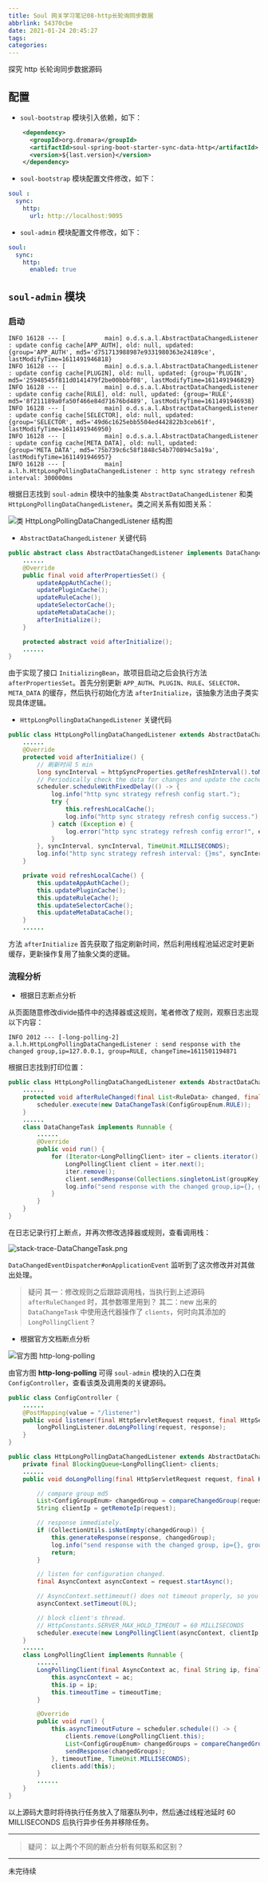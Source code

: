 ```yaml
---
title: Soul 网关学习笔记08-http长轮询同步数据
abbrlink: 54370cbe
date: 2021-01-24 20:45:27
tags:
categories:
---
```

探究 http 长轮询同步数据源码
<!--more-->

## 配置

- `soul-bootstrap` 模块引入依赖，如下：

```xml
    <dependency>
      <groupId>org.dromara</groupId>
      <artifactId>soul-spring-boot-starter-sync-data-http</artifactId>
      <version>${last.version}</version>
    </dependency>
```

- `soul-bootstrap` 模块配置文件修改，如下：

```yml
soul :
  sync:
    http:
      url: http://localhost:9095
```

- `soul-admin` 模块配置文件修改，如下：

```yml
soul:
  sync:
    http:
      enabled: true
```

## `soul-admin` 模块

### 启动

```log
INFO 16128 --- [           main] o.d.s.a.l.AbstractDataChangedListener    : update config cache[APP_AUTH], old: null, updated: {group='APP_AUTH', md5='d751713988987e9331980363e24189ce', lastModifyTime=1611491946818}
INFO 16128 --- [           main] o.d.s.a.l.AbstractDataChangedListener    : update config cache[PLUGIN], old: null, updated: {group='PLUGIN', md5='25948545f811d0141479f2be00bbbf08', lastModifyTime=1611491946829}
INFO 16128 --- [           main] o.d.s.a.l.AbstractDataChangedListener    : update config cache[RULE], old: null, updated: {group='RULE', md5='8f211189a0fa50f466e84d71676bd489', lastModifyTime=1611491946938}
INFO 16128 --- [           main] o.d.s.a.l.AbstractDataChangedListener    : update config cache[SELECTOR], old: null, updated: {group='SELECTOR', md5='49d6c1625ebb5504ed442822b3ceb61f', lastModifyTime=1611491946950}
INFO 16128 --- [           main] o.d.s.a.l.AbstractDataChangedListener    : update config cache[META_DATA], old: null, updated: {group='META_DATA', md5='75b739c6c58f1848c54b770894c5a19a', lastModifyTime=1611491946957}
INFO 16128 --- [           main] a.l.h.HttpLongPollingDataChangedListener : http sync strategy refresh interval: 300000ms
```

根据日志找到 `soul-admin` 模块中的抽象类 `AbstractDataChangedListener` 和类 `HttpLongPollingDataChangedListener`。类之间关系有如图关系：

![类 HttpLongPollingDataChangedListener 结构图](/images/soul/diagram-HttpLongPollingDataChangedListener.png)

- `AbstractDataChangedListener` 关键代码

```java
public abstract class AbstractDataChangedListener implements DataChangedListener, InitializingBean {
    ......
    @Override
    public final void afterPropertiesSet() {
        updateAppAuthCache();
        updatePluginCache();
        updateRuleCache();
        updateSelectorCache();
        updateMetaDataCache();
        afterInitialize();
    }

    protected abstract void afterInitialize();
    ......
}
```

由于实现了接口 `InitializingBean`，故项目启动之后会执行方法 `afterPropertiesSet`。首先分别更新 `APP_AUTH`、`PLUGIN`、`RULE`、`SELECTOR`、`META_DATA` 的缓存，然后执行初始化方法 `afterInitialize`，该抽象方法由子类实现具体逻辑。

- `HttpLongPollingDataChangedListener` 关键代码

```java
public class HttpLongPollingDataChangedListener extends AbstractDataChangedListener {
    ......
    @Override
    protected void afterInitialize() {
        // 刷新时间 5 min
        long syncInterval = httpSyncProperties.getRefreshInterval().toMillis();
        // Periodically check the data for changes and update the cache
        scheduler.scheduleWithFixedDelay(() -> {
            log.info("http sync strategy refresh config start.");
            try {
                this.refreshLocalCache();
                log.info("http sync strategy refresh config success.");
            } catch (Exception e) {
                log.error("http sync strategy refresh config error!", e);
            }
        }, syncInterval, syncInterval, TimeUnit.MILLISECONDS);
        log.info("http sync strategy refresh interval: {}ms", syncInterval);
    }

    private void refreshLocalCache() {
        this.updateAppAuthCache();
        this.updatePluginCache();
        this.updateRuleCache();
        this.updateSelectorCache();
        this.updateMetaDataCache();
    }
    ......
```

方法 `afterInitialize` 首先获取了指定刷新时间，然后利用线程池延迟定时更新缓存，更新操作复用了抽象父类的逻辑。

### 流程分析

- 根据日志断点分析

从页面随意修改divide插件中的选择器或这规则，笔者修改了规则，观察日志出现以下内容：

```log
INFO 2012 --- [-long-polling-2] a.l.h.HttpLongPollingDataChangedListener : send response with the changed group,ip=127.0.0.1, group=RULE, changeTime=1611501194871
```

根据日志找到打印位置：

```java
public class HttpLongPollingDataChangedListener extends AbstractDataChangedListener {
    ......
    protected void afterRuleChanged(final List<RuleData> changed, final DataEventTypeEnum eventType) {
        scheduler.execute(new DataChangeTask(ConfigGroupEnum.RULE));
    }
    ......
    class DataChangeTask implements Runnable {
        ......
        @Override
        public void run() {
            for (Iterator<LongPollingClient> iter = clients.iterator(); iter.hasNext();) {
                LongPollingClient client = iter.next();
                iter.remove();
                client.sendResponse(Collections.singletonList(groupKey));
                log.info("send response with the changed group,ip={}, group={}, changeTime={}", client.ip, groupKey, changeTime);
            }
        }
    }
}
```

在日志记录行打上断点，并再次修改选择器或规则，查看调用栈：

![stack-trace-DataChangeTask.png](/images/soul/stack-trace-DataChangeTask.png)

`DataChangedEventDispatcher#onApplicationEvent` 监听到了这次修改并对其做出处理。

> 疑问
> 其一：修改规则之后跟踪调用栈，当执行到上述源码 `afterRuleChanged` 时，其参数哪里用到？
> 其二：new 出来的 `DataChangeTask` 中使用迭代器操作了 `clients`，何时向其添加的 `LongPollingClient`？

- 根据官方文档断点分析

![官方图 http-long-polling](/images/soul/http-long-polling.png)

由官方图 **http-long-polling** 可得 `soul-admin` 模块的入口在类 `ConfigController`，查看该类及调用类的关键源码。

```java
public class ConfigController {
    ......
    @PostMapping(value = "/listener")
    public void listener(final HttpServletRequest request, final HttpServletResponse response) {
        longPollingListener.doLongPolling(request, response);
    }
}

public class HttpLongPollingDataChangedListener extends AbstractDataChangedListener {
    private final BlockingQueue<LongPollingClient> clients;
    ......
    public void doLongPolling(final HttpServletRequest request, final HttpServletResponse response) {

        // compare group md5
        List<ConfigGroupEnum> changedGroup = compareChangedGroup(request);
        String clientIp = getRemoteIp(request);

        // response immediately.
        if (CollectionUtils.isNotEmpty(changedGroup)) {
            this.generateResponse(response, changedGroup);
            log.info("send response with the changed group, ip={}, group={}", clientIp, changedGroup);
            return;
        }

        // listen for configuration changed.
        final AsyncContext asyncContext = request.startAsync();

        // AsyncContext.settimeout() does not timeout properly, so you have to control it yourself
        asyncContext.setTimeout(0L);

        // block client's thread.
        // HttpConstants.SERVER_MAX_HOLD_TIMEOUT = 60 MILLISECONDS
        scheduler.execute(new LongPollingClient(asyncContext, clientIp, HttpConstants.SERVER_MAX_HOLD_TIMEOUT));
    }
    ......
    class LongPollingClient implements Runnable {
        ......
        LongPollingClient(final AsyncContext ac, final String ip, final long timeoutTime) {
            this.asyncContext = ac;
            this.ip = ip;
            this.timeoutTime = timeoutTime;
        }

        @Override
        public void run() {
            this.asyncTimeoutFuture = scheduler.schedule(() -> {
                clients.remove(LongPollingClient.this);
                List<ConfigGroupEnum> changedGroups = compareChangedGroup((HttpServletRequest) asyncContext.getRequest());
                sendResponse(changedGroups);
            }, timeoutTime, TimeUnit.MILLISECONDS);
            clients.add(this);
        }
        ......
    }
}
```

以上源码大意时将待执行任务放入了阻塞队列中，然后通过线程池延时 60 MILLISECONDS 后执行异步任务并移除任务。

---
> 疑问：
> 以上两个不同的断点分析有何联系和区别？

---
未完待续
